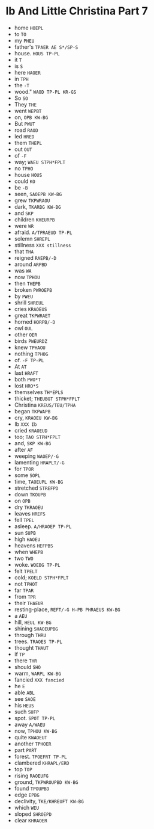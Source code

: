 # Ib And Little Christina Part 7

* home `HOEPL`
* to `TO`
* my `PHEU`
* father's `TPAER AE S*/SP-S`
* house. `HOUS TP-PL`
* it `T`
* is `S`
* here `HAOER`
* in `TPH`
* the `-T`
* wood." `WAOD TP-PL KR-GS`
* So `SO`
* They `THE`
* went `WEPBT`
* on, `OPB KW-BG`
* But `PWUT`
* road `RAOD`
* led `HRED`
* them `THEPL`
* out `OUT`
* of `-F`
* way; `WAEU STPH*FPLT`
* no `TPHO`
* house `HOUS`
* could `KO`
* be `-B`
* seen, `SAOEPB KW-BG`
* grew `TKPWRAOU`
* dark, `TKARBG KW-BG`
* and `SKP`
* children `KHEURPB`
* were `WR`
* afraid. `A/TPRAEUD TP-PL`
* solemn `SHREPL`
* stillness `XXX stillness`
* that `THA`
* reigned `RAEPB/-D`
* around `ARPBD`
* was `WA`
* now `TPHOU`
* then `THEPB`
* broken `PWROEPB`
* by `PWEU`
* shrill `SHREUL`
* cries `KRAOEUS`
* great `TKPWRAET`
* horned `HORPB/-D`
* owl `OUL`
* other `OER`
* birds `PWEURDZ`
* knew `TPHAOU`
* nothing `TPHOG`
* of. `-F TP-PL`
* At `AT`
* last `HRAFT`
* both `PWO*T`
* lost `HRO*S`
* themselves `TH*EPLS`
* thicket; `THEUBGT STPH*FPLT`
* Christina `KREUS/TEU/TPHA`
* began `TKPWAPB`
* cry, `KRAOEU KW-BG`
* Ib `XXX Ib`
* cried `KRAOEUD`
* too; `TAO STPH*FPLT`
* and, `SKP KW-BG`
* after `AF`
* weeping `WAOEP/-G`
* lamenting `HRAPLT/-G`
* for `TPOR`
* some `SOPL`
* time, `TAOEUPL KW-BG`
* stretched `STREFPD`
* down `TKOUPB`
* on `OPB`
* dry `TKRAOEU`
* leaves `HREFS`
* fell `TPEL`
* asleep. `A/HRAOEP TP-PL`
* sun `SUPB`
* high `HAOEU`
* heavens `HEFPBS`
* when `WHEPB`
* two `TWO`
* woke. `WOEBG TP-PL`
* felt `TPELT`
* cold; `KOELD STPH*FPLT`
* not `TPHOT`
* far `TPAR`
* from `TPR`
* their `THAEUR`
* resting-place, `REFT/-G H-PB PHRAEUS KW-BG`
* a `AEU`
* hill, `HEUL KW-BG`
* shining `SHAOEUPBG`
* through `THRU`
* trees. `TRAOES TP-PL`
* thought `THAUT`
* if `TP`
* there `THR`
* should `SHO`
* warm, `WARPL KW-BG`
* fancied `XXX fancied`
* he `E`
* able `ABL`
* see `SAOE`
* his `HEUS`
* such `SUFP`
* spot. `SPOT TP-PL`
* away `A/WAEU`
* now, `TPHOU KW-BG`
* quite `KWAOEUT`
* another `TPHOER`
* part `PART`
* forest. `TPOEFRT TP-PL`
* clambered `KHRAPL/ERD`
* top `TOP`
* rising `RAOEUFG`
* ground, `TKPWROUPBD KW-BG`
* found `TPOUPBD`
* edge `EPBG`
* declivity, `TKE/KHREUFT KW-BG`
* which `WEU`
* sloped `SHROEPD`
* clear `KHRAOER`
